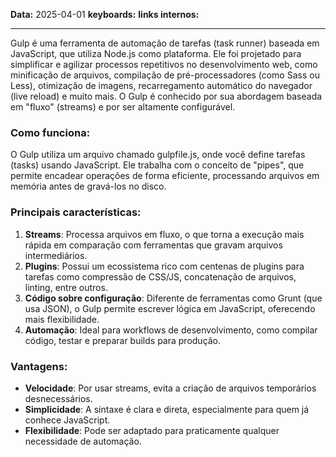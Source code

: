 
**Data:** 2025-04-01
**keyboards:** 
**links internos:** 
___

Gulp é uma ferramenta de automação de tarefas (task runner) baseada em JavaScript, que utiliza Node.js como plataforma. Ele foi projetado para simplificar e agilizar processos repetitivos no desenvolvimento web, como minificação de arquivos, compilação de pré-processadores (como Sass ou Less), otimização de imagens, recarregamento automático do navegador (live reload) e muito mais. O Gulp é conhecido por sua abordagem baseada em "fluxo" (streams) e por ser altamente configurável.

### Como funciona:

O Gulp utiliza um arquivo chamado gulpfile.js, onde você define tarefas (tasks) usando JavaScript. Ele trabalha com o conceito de "pipes", que permite encadear operações de forma eficiente, processando arquivos em memória antes de gravá-los no disco.

### Principais características:

1. **Streams**: Processa arquivos em fluxo, o que torna a execução mais rápida em comparação com ferramentas que gravam arquivos intermediários.
2. **Plugins**: Possui um ecossistema rico com centenas de plugins para tarefas como compressão de CSS/JS, concatenação de arquivos, linting, entre outros.
3. **Código sobre configuração**: Diferente de ferramentas como Grunt (que usa JSON), o Gulp permite escrever lógica em JavaScript, oferecendo mais flexibilidade.
4. **Automação**: Ideal para workflows de desenvolvimento, como compilar código, testar e preparar builds para produção.

### Vantagens:

- **Velocidade**: Por usar streams, evita a criação de arquivos temporários desnecessários.
- **Simplicidade**: A sintaxe é clara e direta, especialmente para quem já conhece JavaScript.
- **Flexibilidade**: Pode ser adaptado para praticamente qualquer necessidade de automação.